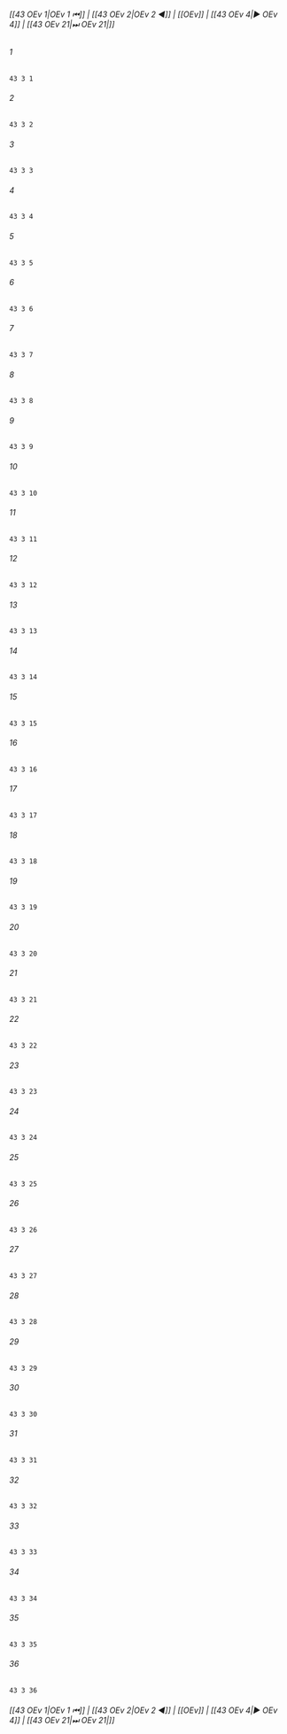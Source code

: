 
###### [[43 OEv 1|OEv 1 ⏮]] | [[43 OEv 2|OEv 2 ◀]] | [[OEv]] | [[43 OEv 4|▶ OEv 4]] | [[43 OEv 21|⏭ OEv 21|]]

###### 1
``` verse
43 3 1 
```
###### 2
``` verse
43 3 2 
```
###### 3
``` verse
43 3 3 
```
###### 4
``` verse
43 3 4 
```
###### 5
``` verse
43 3 5 
```
###### 6
``` verse
43 3 6 
```
###### 7
``` verse
43 3 7 
```
###### 8
``` verse
43 3 8 
```
###### 9
``` verse
43 3 9 
```
###### 10
``` verse
43 3 10 
```
###### 11
``` verse
43 3 11 
```
###### 12
``` verse
43 3 12 
```
###### 13
``` verse
43 3 13 
```
###### 14
``` verse
43 3 14 
```
###### 15
``` verse
43 3 15 
```
###### 16
``` verse
43 3 16 
```
###### 17
``` verse
43 3 17 
```
###### 18
``` verse
43 3 18 
```
###### 19
``` verse
43 3 19 
```
###### 20
``` verse
43 3 20 
```
###### 21
``` verse
43 3 21 
```
###### 22
``` verse
43 3 22 
```
###### 23
``` verse
43 3 23 
```
###### 24
``` verse
43 3 24 
```
###### 25
``` verse
43 3 25 
```
###### 26
``` verse
43 3 26 
```
###### 27
``` verse
43 3 27 
```
###### 28
``` verse
43 3 28 
```
###### 29
``` verse
43 3 29 
```
###### 30
``` verse
43 3 30 
```
###### 31
``` verse
43 3 31 
```
###### 32
``` verse
43 3 32 
```
###### 33
``` verse
43 3 33 
```
###### 34
``` verse
43 3 34 
```
###### 35
``` verse
43 3 35 
```
###### 36
``` verse
43 3 36 
```

###### [[43 OEv 1|OEv 1 ⏮]] | [[43 OEv 2|OEv 2 ◀]] | [[OEv]] | [[43 OEv 4|▶ OEv 4]] | [[43 OEv 21|⏭ OEv 21|]]

